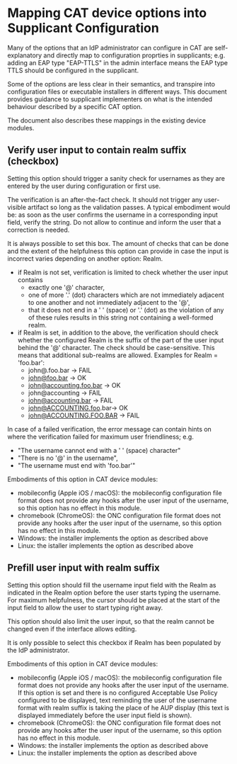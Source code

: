 Mapping CAT device options into Supplicant Configuration
========================================================

Many of the options that an IdP administrator can configure in CAT are
self-explanatory and directly map to configuration proprties in supplicants;
e.g. adding an EAP type "EAP-TTLS" in the admin interface means the EAP type
TTLS should be configured in the supplicant.

Some of the options are less clear in their semantics, and transpire into 
configuration files or executable installers in different ways. This document 
provides guidance to supplicant implementers on what is the intended behaviour 
described by a specific CAT option.

The document also describes these mappings in the existing device modules.

Verify user input to contain realm suffix (checkbox)
----------------------------------------------------
Setting this option should trigger a sanity check for usernames as they are 
entered by the user during configuration or first use.

The verification is an after-the-fact check. It should not trigger any 
user-visible artifact so long as the validation passes. A typical embodiment
would be: as soon as the user confirms the username in a corresponding input
field, verify the string. Do not allow to continue and inform the user that a
correction is needed.

It is always possible to set this box. The amount of checks that can be done and
the extent of the helpfulness this option can provide in case the input is
incorrect varies depending on another option: Realm.

  - if Realm is not set, verification is limited to check whether the user input
    contains 
    * exactly one '@' character, 
    * one of more '.' (dot) characters which are not immediately adjacent to one
      another and not immediately adjacent to the '@', 
    * that it does not end in a ' ' (space) or '.' (dot)
    as the violation of any of these rules results in this string not containing
    a well-formed realm.
  - if Realm is set, in addition to the above, the verification should check
    whether the configured Realm is the suffix of the part of the user input
    behind the '@' character. The check should be case-sensitive. This means 
    that additional sub-realms are allowed. Examples for Realm = 'foo.bar':
    * john@.foo.bar -> FAIL
    * john@foo.bar -> OK
    * john@accounting.foo.bar -> OK
    * john@accounting -> FAIL
    * john@accounting.bar -> FAIL
    * john@ACCOUNTING.foo.bar-> OK
    * john@ACCOUNTING.FOO.BAR -> FAIL

In case of a failed verification, the error message can contain hints on where
the verification failed for maximum user friendliness; e.g. 
  - "The username cannot end with a ' ' (space) character"
  - "There is no '@' in the username", 
  - "The username must end with 'foo.bar'"

Embodiments of this option in CAT device modules:

  - mobileconfig (Apple iOS / macOS): the mobileconfig configuration file format
    does not provide any hooks after the user input of the username, so this
    option has no effect in this module.
  - chromebook (ChromeOS): the ONC configuration file format does not provide 
    any hooks after the user input of the username, so this option has no effect
    in this module.
  - Windows: the installer implements the option as described above
  - Linux: the istaller implements the option as described above

Prefill user input with realm suffix
------------------------------------
Setting this option should fill the username input field with the Realm as
indicated in the Realm option before the user starts typing the username. For
maximum helpfulness, the cursor should be placed at the start of the input field
to allow the user to start typing right away.

This option should also limit the user input, so that the realm cannot be
changed even if the interface allows editing.
 
It is only possible to select this checkbox if Realm has been populated by the
IdP administrator.

Embodiments of this option in CAT device modules:

  - mobileconfig (Apple iOS / macOS): the mobileconfig configuration file format
    does not provide any hooks after the user input of the username. If this
    option is set and there is no configured Acceptable Use Policy configured to
    be displayed, text reminding the user of the username format with realm
    suffix is taking the place of he AUP display (this text is displayed 
    immediately before the user input field is shown).
  - chromebook (ChromeOS): the ONC configuration file format does not provide 
    any hooks after the user input of the username, so this option has no effect
    in this module.
  - Windows: the installer implements the option as described above
  - Linux: the installer implements the option as described above
